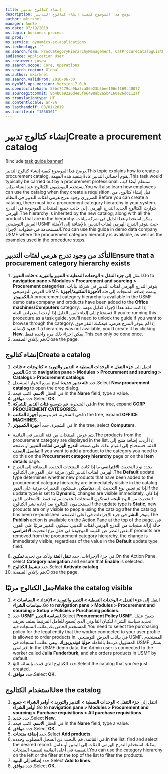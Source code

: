 ```yaml
---
title: إنشاء كتالوج تدبير
description: يوضح هذا الموضوع كيفية إنشاء كتالوج التدبير.
author: mkirknel
manager: AnnBe
ms.date: 07/19/2019
ms.topic: business-process
ms.prod: ''
ms.service: dynamics-ax-applications
ms.technology: ''
ms.search.form: ProcCategoryHierarchyManagement, CatProcureCatalogListPage, CatProcureCatalogCreate, CatProcureCatalogEdit, SysPolicyListPage, SysPolicy, CatCatalogPolicyRule, PurchReqTableListPage, PurchReqCreate, PurchReqTable, PurchReqAddItem
audience: Application User
ms.reviewer: josaw
ms.search.scope: Core, Operations
ms.search.region: Global
ms.author: mkirknel
ms.search.validFrom: 2016-06-30
ms.dyn365.ops.version: Version 7.0.0
ms.openlocfilehash: 55bc7479ca9ba3ca86e23b5bee106ef169c40077
ms.sourcegitcommit: 8b4b6a9226d4e5f66498ab2a5b4160e26dd112af
ms.translationtype: HT
ms.contentlocale: ar-SA
ms.lasthandoff: 08/01/2019
ms.locfileid: "1836361"
---
```

# <a name="create-a-procurement-catalog"></a><span data-ttu-id="a8124-103">إنشاء كتالوج تدبير</span><span class="sxs-lookup"><span data-stu-id="a8124-103">Create a procurement catalog</span></span>

[!include [task guide banner](../../includes/task-guide-banner.md)]

<span data-ttu-id="a8124-104">يوضح هذا الموضوع كيفية إنشاء كتالوج التدبير.</span><span class="sxs-lookup"><span data-stu-id="a8124-104">This topic explains how to create a procurement catalog.</span></span> <span data-ttu-id="a8124-105">يقوم أخصائي التدبير عادةً بتنفيذ هذه المهمة.</span><span class="sxs-lookup"><span data-stu-id="a8124-105">This task would typically be carried out by a procurement professional.</span></span> <span data-ttu-id="a8124-106">ستتعلم أيضًا كيف يستخدم الموظفون الكتالوج عند إنشاء طلب.</span><span class="sxs-lookup"><span data-stu-id="a8124-106">You will also learn how employees can use the catalog when they create a requisition.</span></span> <span data-ttu-id="a8124-107">قبل إنشاء كتالوج، من الضروري وجود تدرج هرمي لفئات التدبير في النظام.</span><span class="sxs-lookup"><span data-stu-id="a8124-107">Before you can create a catalog, there must be a procurement category hierarchy in your system.</span></span> <span data-ttu-id="a8124-108">يتوارث الكتالوج الجديد التدرج الهرمي، إلى جانب جميع المنتجات الموجودة في التدرج الهرمي.</span><span class="sxs-lookup"><span data-stu-id="a8124-108">The hierarchy is inherited by the new catalog, along with all the products that are in the hierarchy.</span></span> <span data-ttu-id="a8124-109">يمكن استخدام هذا الدليل في شركة بيانات العرض التوضيحي USMF حيث يتوفر التدرج الهرمي لفئات التدبير، بالإضافة إلى الأمثلة المستخدمة في خطوات الإجراء.</span><span class="sxs-lookup"><span data-stu-id="a8124-109">You can use this guide in demo data company USMF where the procurement category hierarchy is available, as well as the examples used in the procedure steps.</span></span>


## <a name="ensure-that-a-procurement-category-hierarchy-exists"></a><span data-ttu-id="a8124-110">التأكد من وجود تدرج هرمي لفئات التدبير</span><span class="sxs-lookup"><span data-stu-id="a8124-110">Ensure that a procurement category hierarchy exists</span></span>
1. <span data-ttu-id="a8124-111">انتقل إلى **جزء التنقل > الوحدات النمطية > التدبير والتوريد‬ > فئات التدبير‬**.</span><span class="sxs-lookup"><span data-stu-id="a8124-111">Go to **navigation pane > Modules > Procurement and sourcing > Procurement categories**.</span></span> <span data-ttu-id="a8124-112">يتوفر التدرج الهرمي لفئات التدبير في شركة بيانات العرض التوضيحي USMF، وتمت إضافة المنتجات إلى فئة **الأجهزة المكتبية/أجهزة الكمبيوتر**.</span><span class="sxs-lookup"><span data-stu-id="a8124-112">A procurement category hierarchy is available in the USMF demo data company and products have been added to the **Office machines/Computers** category.</span></span> <span data-ttu-id="a8124-113">إذا كنت تنفذ هذا الإجراء كدليل مهمة، فستحتاج إلى إلغاء تأمين الدليل إذا أردت استعراض الفئة.</span><span class="sxs-lookup"><span data-stu-id="a8124-113">If you’re running this procedure as a task guide, you’ll need to unlock the guide if you want to browse through the category.</span></span> <span data-ttu-id="a8124-114">إذا لم يتوفر التدرج هرمي، فيمكنك النقر فوق **جديد** لإنشائه.</span><span class="sxs-lookup"><span data-stu-id="a8124-114">If a hierarchy was not available, you’d create it by clicking **New**.</span></span> <span data-ttu-id="a8124-115">يمكن إجراء ذلك مرة واحدة فقط.</span><span class="sxs-lookup"><span data-stu-id="a8124-115">This can only be done once.</span></span>  
2. <span data-ttu-id="a8124-116">قم بإغلاق الصفحة.</span><span class="sxs-lookup"><span data-stu-id="a8124-116">Close the page.</span></span>

## <a name="create-a-catalog"></a><span data-ttu-id="a8124-117">إنشاء كتالوج</span><span class="sxs-lookup"><span data-stu-id="a8124-117">Create a catalog</span></span>
1. <span data-ttu-id="a8124-118">انتقل إلى **جزء التنقل > الوحدات النمطية > التدبير والتوريد‬ > كتالوجات > فئات التدبير‬**.</span><span class="sxs-lookup"><span data-stu-id="a8124-118">Go to **navigation pane > Modules > Procurement and sourcing > Catalogs > Procurement catalogs**.</span></span>
2. <span data-ttu-id="a8124-119">حدد **فئة تدبير جديدة** لفتح مربع الحوار المنسدل.</span><span class="sxs-lookup"><span data-stu-id="a8124-119">Select **New procurement catalog** to open the drop dialog.</span></span>
3. <span data-ttu-id="a8124-120">في الحقل **الاسم**، اكتب قيمة.</span><span class="sxs-lookup"><span data-stu-id="a8124-120">In the **Name** field, type a value.</span></span>
4. <span data-ttu-id="a8124-121">حدد **موافق**.</span><span class="sxs-lookup"><span data-stu-id="a8124-121">Select **OK**.</span></span>
5. <span data-ttu-id="a8124-122">في الشجرة، قم بتوسيع **فئات التدبير للشركة**.</span><span class="sxs-lookup"><span data-stu-id="a8124-122">In the tree, expand **CORP PROCUREMENT CATEGORIES**.</span></span>
6. <span data-ttu-id="a8124-123">في الشجرة، قم بتوسيع **أجهزة المكتب**.</span><span class="sxs-lookup"><span data-stu-id="a8124-123">In the tree, expand **OFFICE MACHINES**.</span></span>
7. <span data-ttu-id="a8124-124">في الشجرة، حدد **أجهزة الكمبيوتر**.</span><span class="sxs-lookup"><span data-stu-id="a8124-124">In the tree, select **Computers**.</span></span>

  - <span data-ttu-id="a8124-125">يتم عرض المنتجات من فئة التدبير في القائمة.</span><span class="sxs-lookup"><span data-stu-id="a8124-125">The products from the procurement category are displayed in the list.</span></span> <span data-ttu-id="a8124-126">إذا أردت إضافة منتج إلى الفئة، فستحتاج إلى القيام بذلك على صفحة **التدرج الهرمي لفئات التدبير‬** أو صفحة **تفاصيل الصنف**.</span><span class="sxs-lookup"><span data-stu-id="a8124-126">If you want to add a product to the category you need to do this on the **Procurement category hierarchy** page or on the **Item details** page.</span></span>  
  - <span data-ttu-id="a8124-127">يحدد نوع التحديث **الافتراضي** ما إذا كانت المنتجات الجديدة المضافة إلى التدرج الهرمي لفئات التدبير تكون مرئية على الفور في الكتالوج.</span><span class="sxs-lookup"><span data-stu-id="a8124-127">The **Default** update type determines whether new products that have been added to the procurement category hierarchy are immediately visible in the catalog.</span></span> <span data-ttu-id="a8124-128">إذا تم تعيين نوع التحديث إلى **ديناميكي**، فستكون التغييرات مرئية على الفور.</span><span class="sxs-lookup"><span data-stu-id="a8124-128">If the update type is set to **Dynamic**, changes are visible immediately.</span></span> <span data-ttu-id="a8124-129">إذا كان التحديث من النوع **ثابت**، فستكون المنتجات الجديدة مرئية فقط للأشخاص الذين يستخدمون الكتالوج بعد إعادة نشر الكتالوج.</span><span class="sxs-lookup"><span data-stu-id="a8124-129">If the update type is **Static**, new products are only visible to people using the catalog after the catalog has been re-published.</span></span> <span data-ttu-id="a8124-130">يتوفر **النشر** في جزء الإجراءات في أعلى الصفحة.</span><span class="sxs-lookup"><span data-stu-id="a8124-130">The **Publish** action is available on the Action Pane at the top of the page.</span></span> <span data-ttu-id="a8124-131">في حالة إزالة منتجات من التدرج الهرمي لفئات التدبير، سيكون التغيير مرئيًا على الفور، بغض النظر عن القيمة الموجودة في حقل نوع التحديث **الافتراضي**.</span><span class="sxs-lookup"><span data-stu-id="a8124-131">If products are removed from the procurement category hierarchy, the change is immediately visible, regardless of the value in the **Default** update type field.</span></span>  

8. <span data-ttu-id="a8124-132">في جزء الإجراءات، حدد **تنقل الفئة‬** وتأكد من تحديد **تمكين**.</span><span class="sxs-lookup"><span data-stu-id="a8124-132">On the Action Pane, select **Category navigation** and ensure that **Enable** is selected.</span></span>
9. <span data-ttu-id="a8124-133">حدد **تنشيط الكتالوج**.</span><span class="sxs-lookup"><span data-stu-id="a8124-133">Select **Activate catalog**.</span></span>
10. <span data-ttu-id="a8124-134">قم بإغلاق الصفحة.</span><span class="sxs-lookup"><span data-stu-id="a8124-134">Close the page.</span></span>

## <a name="make-the-catalog-visible"></a><span data-ttu-id="a8124-135">جعل الكتالوج مرئيًا</span><span class="sxs-lookup"><span data-stu-id="a8124-135">Make the catalog visible</span></span>
1. <span data-ttu-id="a8124-136">انتقل إلى **جزء التنقل > الوحدات النمطية > التدبير والتوريد‬ > الإعداد > السياسات > سياسات الشراء**.</span><span class="sxs-lookup"><span data-stu-id="a8124-136">Go to **navigation pane > Modules > Procurement and sourcing > Setup > Policies > Purchasing policies**.</span></span>
2. <span data-ttu-id="a8124-137">حدد **USMF لسياسة التدبير**.</span><span class="sxs-lookup"><span data-stu-id="a8124-137">Select **Procurement Policy USMF**.</span></span> <span data-ttu-id="a8124-138">يتعينّ عليك تحديد سياسة الشراء للكيان القانوني الذي يُسمح للعامل المرتبط بملف تعريف المستخدم الخاص بك بطلب المنتجات فيه.</span><span class="sxs-lookup"><span data-stu-id="a8124-138">You need to select the purchasing policy for the legal entity that the worker connected to your user profile is allowed to order products in.</span></span> <span data-ttu-id="a8124-139">في بيانات العرض التوضيحي USMF، المستخدم المسؤول مرتبط بالعاملة **جوليا فونديربورك**، وهي تطلب المنتجات في USMF بشكل افتراضي.</span><span class="sxs-lookup"><span data-stu-id="a8124-139">In the USMF demo data, the Admin user is connected to the worker called **Julia Funderburk**, and she orders products in USMF by default.</span></span>  
3. <span data-ttu-id="a8124-140">حدد الكتالوج الذي قمت بإنشائه للتوّ.</span><span class="sxs-lookup"><span data-stu-id="a8124-140">Select the catalog that you’ve just created.</span></span>
4. <span data-ttu-id="a8124-141">حدد **موافق**.</span><span class="sxs-lookup"><span data-stu-id="a8124-141">Select **OK**.</span></span>

## <a name="use-the-catalog"></a><span data-ttu-id="a8124-142">استخدام الكتالوج</span><span class="sxs-lookup"><span data-stu-id="a8124-142">Use the catalog</span></span>
1. <span data-ttu-id="a8124-143">انتقل إلى **جزء التنقل > الوحدات النمطية > التدبير والتوريد > أوامر الشراء > جميع أوامر الشراء‬**.</span><span class="sxs-lookup"><span data-stu-id="a8124-143">Go to **navigation pane > Modules > Procurement and sourcing > Purchase requisitions > All purchase requisitions**.</span></span>
2. <span data-ttu-id="a8124-144">حدد **جديد**.</span><span class="sxs-lookup"><span data-stu-id="a8124-144">Select **New**.</span></span>
3. <span data-ttu-id="a8124-145">في الحقل **الاسم**، اكتب قيمة.</span><span class="sxs-lookup"><span data-stu-id="a8124-145">In the **Name** field, type a value.</span></span>
4. <span data-ttu-id="a8124-146">حدد **موافق**.</span><span class="sxs-lookup"><span data-stu-id="a8124-146">Select **OK**.</span></span>
5. <span data-ttu-id="a8124-147">حدد **إضافة منتجات**.</span><span class="sxs-lookup"><span data-stu-id="a8124-147">Select **Add products**.</span></span>
6. <span data-ttu-id="a8124-148">في القائمة، قم بالبحث عن السجل المطلوب وحدده.</span><span class="sxs-lookup"><span data-stu-id="a8124-148">In the list, find and select the desired record.</span></span> <span data-ttu-id="a8124-149">يمكنك استخدام التدرج الهرمي للفئات إلى اليمين أو عامل التصفية في أعلى القائمة لتصفية المنتجات.</span><span class="sxs-lookup"><span data-stu-id="a8124-149">You can use the category hierarchy on the left or the filter at the top of the list to filter the products.</span></span>  
7. <span data-ttu-id="a8124-150">حدد **إضافة إلى البنود**.</span><span class="sxs-lookup"><span data-stu-id="a8124-150">Select **Add to lines**.</span></span>
8. <span data-ttu-id="a8124-151">حدد **موافق**.</span><span class="sxs-lookup"><span data-stu-id="a8124-151">Select **OK**.</span></span>

